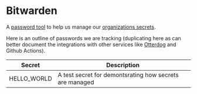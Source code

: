 # Bitwarden

A [password tool](https://bitwarden.com) to help us manage our [organizations secrets](https://vault.bitwarden.com/#/vault?organizationId=e429b264-5b49-4794-be50-b0660125456a).

Here is an outline of passwords we are tracking
(duplicating here as can better document the integrations with other services
like [Otterdog](/docs/infra/otterdog.md) and Github Actions).

| Secret | Description |
| --- | --- |
| HELLO_WORLD | A test secret for demontsrating how secrets are managed |
